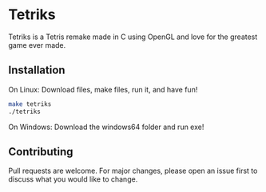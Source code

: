 # Tetriks

Tetriks is a Tetris remake made in C using OpenGL and love for the greatest game ever made.

## Installation
On Linux:
Download files, make files, run it, and have fun!

```bash
make tetriks
./tetriks
```
On Windows:
Download the windows64 folder and run exe!
## Contributing
Pull requests are welcome. For major changes, please open an issue first to discuss what you would like to change.
